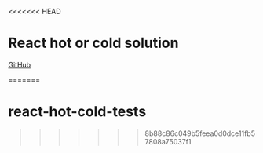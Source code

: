 <<<<<<< HEAD
# React hot or cold solution

[GitHub](https://github.com/Thinkful-Ed/react-hot-cold)

=======
# react-hot-cold-tests
>>>>>>> 8b88c86c049b5feea0d0dce11fb57808a75037f1
